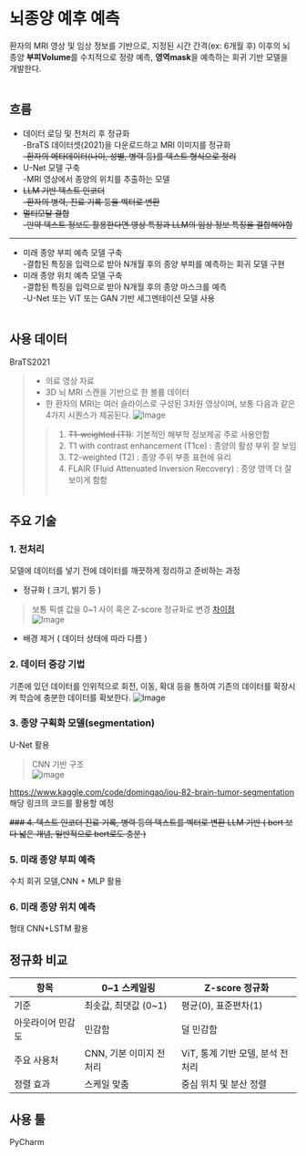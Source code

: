 #  뇌종양 예후 예측
환자의 MRI 영상 및 임상 정보를 기반으로, 지정된 시간 간격(ex: 6개월 후) 이후의 뇌종양 **부피Volume**를 수치적으로 정량 예측, **영역mask**을 예측하는 회귀 기반 모델을 개발한다.
<br><br>

## 흐름
+ 데이터 로딩 및 전처리 후 정규화
  <br>-BraTS 데이터셋(2021)을 다운로드하고 MRI 이미지를 정규화
  ~~<br>-환자의 메타데이터(나이, 성별, 병력 등)를 텍스트 형식으로 정리~~
+ U-Net 모델 구축
  <br>-MRI 영상에서 종양의 위치를 추출하는 모델
+ ~~LLM 기반 텍스트 인코더
  <br>-환자의 병력, 진료 기록 등을 벡터로 변환~~
+ ~~멀티모달 결합
  <br>-만약 텍스트 정보도 활용한다면 영상 특징과 LLM의 임상 정보 특징을 결합해야함~~
---
+  미래 종양 부피 예측 모델 구축
  <br>-결합된 특징을 입력으로 받아 N개월 후의 종양 부피를 예측하는 회귀 모델 구현
+  미래 종양 위치 예측 모델 구축
  <br>-결합된 특징을 입력으로 받아 N개월 후의 종양 마스크를 예측
  <br>-U-Net 또는 ViT 또는 GAN 기반 세그멘테이션 모델 사용
<br><br>

## 사용 데이터
BraTS2021
>+ 의료 영상 자료
>+ 3D 뇌 MRI 스캔을 기반으로 한 볼륨 데이터
>+ 한 환자의 MRI는 여러 슬라이스로 구성된 3차원 영상이며, 보통 다음과 같은 4가지 시퀀스가 제공된다.
> ![Image](https://github.com/user-attachments/assets/3b1877c0-d128-48cd-b9f3-8f667014f5e3)
>>1. ~~T1-weighted (T1)~~: 기본적인 해부학 정보제공 주로 사용안함
>>2. T1 with contrast enhancement (T1ce) : 종양의 활성 부위 잘 보임
>>3. T2-weighted (T2) : 종양 주위 부종 표현에 유리
>>4. FLAIR (Fluid Attenuated Inversion Recovery) : 종양 영역 더 잘보이게 함함
<br><br>

## 주요 기술
### 1. 전처리
모델에 데이터를 넣기 전에 데이터를 깨끗하게 정리하고 준비하는 과정
+ 정규화 ( 크기, 밝기 등 )
>  보통 픽셀 값을 0~1 사이 혹은 Z-score 정규화로 변경  [ 차이점 ](#정규화-비교) <br>
> ![Image](https://github.com/user-attachments/assets/2ea431be-e9ac-4792-8f74-32e3c3332a55)
+ 배경 제거 ( 데이터 상태에 따라 다름 )

### 2. 데이터 증강 기법
기존에 있던 데이터를 인위적으로 회전, 이동, 확대 등을 통하여 기존의 데이터를 확장시켜 학습에 충분한 데이터를 확보한다.
![Image](https://github.com/user-attachments/assets/3bbb0489-1671-4fcb-b303-fff603008556)

### 3. 종양 구획화 모델(segmentation)
U-Net 활용
>CNN 기반 구조 <br>
![image](https://github.com/user-attachments/assets/15435108-96f6-47be-8bf4-9d15cf4d9378)

https://www.kaggle.com/code/domingao/iou-82-brain-tumor-segmentation
해당 링크의 코드를 활용할 예정

~~### 4. 텍스트 인코더
진료 기록, 병력 등의 텍스트를 벡터로 변환
LLM 기반 ( bert 보다 넓은 개념, 일반적으로 bert로도 충분 )~~

### 5. 미래 종양 부피 예측
수치
회귀 모델,CNN + MLP 활용

### 6. 미래 종양 위치 예측
형태
CNN+LSTM 활용

## 정규화 비교
| 항목           | 0~1 스케일링                | Z-score 정규화                      |
|----------------|------------------------------|-------------------------------------|
| 기준           | 최솟값, 최댓값  (0~1)             | 평균(0), 표준편차(1)                      |
| 아웃라이어 민감도 | 민감함                       | 덜 민감함                           |
| 주요 사용처     | CNN, 기본 이미지 전처리      | ViT, 통계 기반 모델, 분석 전처리   |
| 정렬 효과       | 스케일 맞춤                  | 중심 위치 및 분산 정렬             |

## 사용 툴
PyCharm

